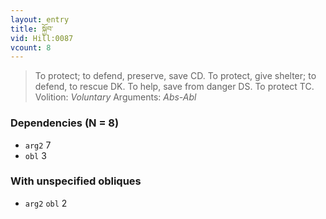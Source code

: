 ```yaml
---
layout: entry
title: སྐྱོབ་
vid: Hill:0087
vcount: 8
---
```

> To protect; to defend, preserve, save CD\. To protect, give shelter; to defend, to rescue DK\. To help, save from danger DS\. To protect TC\.
> Volition: _Voluntary_
> Arguments: _Abs-Abl_


### Dependencies (N = 8)
* `arg2` 7
* `obl` 3


### With unspecified obliques
* `arg2` `obl` 2
